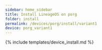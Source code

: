 ```yaml
---
sidebar: home_sidebar
title: Install LineageOS on porg
folder: install
permalink: /devices/porg/install/variant1
device: porg_variant1
---
```

{% include templates/device_install.md %}
